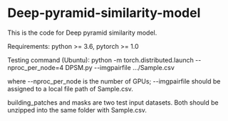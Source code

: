 # Deep-pyramid-similarity-model
This is the code for Deep pyramid similarity model. 

Requirements: python >= 3.6, pytorch >= 1.0

Testing command (Ubuntu): python -m torch.distributed.launch --nproc_per_node=4 DPSM.py --imgpairfile .../Sample.csv

where --nproc_per_node is the number of GPUs; --imgpairfile should be assigned to a local file path of Sample.csv.

building_patches and masks are two test input datasets. Both should be unzipped into the same folder with Sample.csv.
